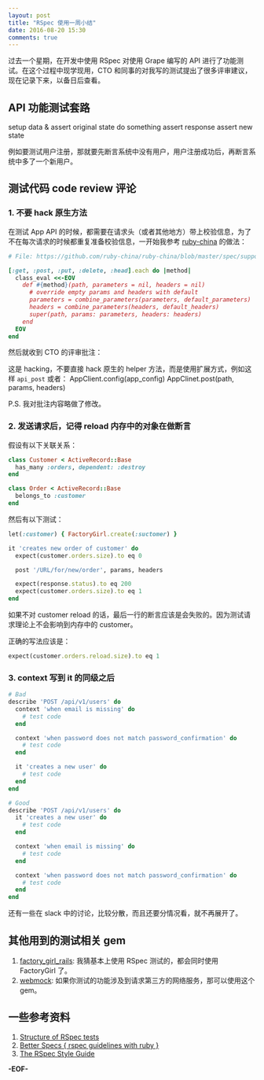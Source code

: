 ```yaml
---
layout: post
title: "RSpec 使用一周小结"
date: 2016-08-20 15:30
comments: true
---
```


过去一个星期，在开发中使用 RSpec 对使用 Grape 编写的 API 进行了功能测试。在这个过程中现学现用，CTO 和同事的对我写的测试提出了很多评审建议，现在记录下来，以备日后查看。

## API 功能测试套路

  setup data & assert original state
  do something
  assert response
  assert new state

例如要测试用户注册，那就要先断言系统中没有用户，用户注册成功后，再断言系统中多了一个新用户。

## 测试代码 code review 评论

### 1. 不要 hack 原生方法

在测试 App API 的时候，都需要在请求头（或者其他地方）带上校验信息，为了不在每次请求的时候都重复准备校验信息，一开始我参考 [ruby-china](https://github.com/ruby-china/ruby-china) 的做法：

``` ruby
# File: https://github.com/ruby-china/ruby-china/blob/master/spec/support/api_v3_support.rb#L27

[:get, :post, :put, :delete, :head].each do |method|
  class_eval <<-EOV
    def #{method}(path, parameters = nil, headers = nil)
      # override empty params and headers with default
      parameters = combine_parameters(parameters, default_parameters)
      headers = combine_parameters(headers, default_headers)
      super(path, params: parameters, headers: headers)
    end
  EOV
end
```

然后就收到 CTO 的评审批注：

  这是 hacking，不要直接 hack 原生的 helper 方法，而是使用扩展方式，例如这样 `api_post` 或者：
  AppClient.config(app_config)
  AppClinet.post(path, params, headers)

P.S. 我对批注内容略做了修改。

### 2. 发送请求后，记得 reload 内存中的对象在做断言

假设有以下关联关系：

``` ruby
class Customer < ActiveRecord::Base
  has_many :orders, dependent: :destroy
end

class Order < ActiveRecord::Base
  belongs_to :customer
end
```

然后有以下测试：

``` ruby
let(:customer) { FactoryGirl.create(:suctomer) }

it 'creates new order of customer' do
  expect(customer.orders.size).to eq 0

  post '/URL/for/new/order', params, headers

  expect(response.status).to eq 200
  expect(customer.orders.size).to eq 1
end
```

如果不对 customer reload 的话，最后一行的断言应该是会失败的。因为测试请求理论上不会影响到内存中的 customer。

正确的写法应该是：

``` ruby
expect(customer.orders.reload.size).to eq 1
```

### 3. context 写到 it 的同级之后

```ruby
# Bad
describe 'POST /api/v1/users' do
  context 'when email is missing' do
    # test code
  end

  context 'when password does not match password_confirmation' do
    # test code
  end

  it 'creates a new user' do
    # test code
  end
end

# Good
describe 'POST /api/v1/users' do
  it 'creates a new user' do
    # test code
  end

  context 'when email is missing' do
    # test code
  end

  context 'when password does not match password_confirmation' do
    # test code
  end
end
```

还有一些在 slack 中的讨论，比较分散，而且还要分情况看，就不再展开了。

## 其他用到的测试相关 gem

1. [factory_girl_rails](https://github.com/thoughtbot/factory_girl_rails): 我猜基本上使用 RSpec 测试的，都会同时使用 FactoryGirl 了。
2. [webmock](https://github.com/bblimke/webmock): 如果你测试的功能涉及到请求第三方的网络服务，那可以使用这个 gem。

## 一些参考资料

1. [Structure of RSpec tests](http://jakegoulding.com/presentations/rspec-structure/)
2. [Better Specs { rspec guidelines with ruby }](http://betterspecs.org/)
3. [The RSpec Style Guide](https://github.com/reachlocal/rspec-style-guide)

**-EOF-**

